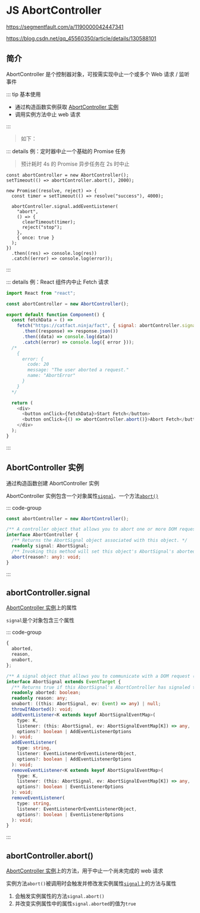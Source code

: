 # JS AbortController

https://segmentfault.com/a/1190000042447341

https://blog.csdn.net/qq_45560350/article/details/130588101

## 简介

AbortController 是个控制器对象，可按需实现中止一个或多个 Web 请求 / 监听事件

::: tip 基本使用

- 通过构造函数实例获取 [AbortController 实例](#abortcontroller-实例)
- 调用实例方法中止 web 请求

:::

> 如下：

::: details 例：定时器中止一个基础的 Promise 任务

> 预计耗时 4s 的 Promise 异步任务在 2s 时中止

```js{1-2,7-14}
const abortController = new AbortController();
setTimeout(() => abortController.abort(), 2000);

new Promise((resolve, reject) => {
  const timer = setTimeout(() => resolve("success"), 4000);

  abortController.signal.addEventListener(
    "abort",
    () => {
      clearTimeout(timer);
      reject("stop");
    },
    { once: true }
  );
})
  .then((res) => console.log(res))
  .catch((error) => console.log(error));
```

:::

::: details 例：React 组件内中止 Fetch 请求

```js
import React from "react";

const abortController = new AbortController();

export default function Component() {
  const fetchData = () =>
    fetch("https://catfact.ninja/fact", { signal: abortController.signal })
      .then((response) => response.json())
      .then((data) => console.log(data))
      .catch((error) => console.log({ error }));
  /*
    {
      error: {
        code: 20
        message: "The user aborted a request."
        name: "AbortError"
      }
    }
  */

  return (
    <div>
      <button onClick={fetchData}>Start Fetch</button>
      <button onClick={() => abortController.abort()}>Abort Fetch</button>
    </div>
  );
}
```

:::

## AbortController 实例

通过构造函数创建 AbortController 实例

AbortController 实例包含一个对象属性[`signal`](#abortcontrollersignal)、一个方法[`abort()`](#abortcontrollerabort)

::: code-group

```js [创建实例]
const abortController = new AbortController();
```

```ts [TS类型<Badge>完整版</Badge>]
/** A controller object that allows you to abort one or more DOM requests as and when desired. */
interface AbortController {
  /** Returns the AbortSignal object associated with this object. */
  readonly signal: AbortSignal;
  /** Invoking this method will set this object's AbortSignal's aborted flag and signal to any observers that the associated activity is to be aborted. */
  abort(reason?: any): void;
}
```

:::

## abortController.signal

[AbortController 实例](#abortcontroller-实例)上的属性

`signal`是个对象包含三个属性

::: code-group

```ts [TS类型<Badge>方便理解版</Badge>]
{
  aborted,
  reason,
  onabort,
};
```

```ts [TS类型<Badge>完整版</Badge>]
/** A signal object that allows you to communicate with a DOM request (such as a Fetch) and abort it if required via an AbortController object. */
interface AbortSignal extends EventTarget {
  /** Returns true if this AbortSignal's AbortController has signaled to abort, and false otherwise. */
  readonly aborted: boolean;
  readonly reason: any;
  onabort: ((this: AbortSignal, ev: Event) => any) | null;
  throwIfAborted(): void;
  addEventListener<K extends keyof AbortSignalEventMap>(
    type: K,
    listener: (this: AbortSignal, ev: AbortSignalEventMap[K]) => any,
    options?: boolean | AddEventListenerOptions
  ): void;
  addEventListener(
    type: string,
    listener: EventListenerOrEventListenerObject,
    options?: boolean | AddEventListenerOptions
  ): void;
  removeEventListener<K extends keyof AbortSignalEventMap>(
    type: K,
    listener: (this: AbortSignal, ev: AbortSignalEventMap[K]) => any,
    options?: boolean | EventListenerOptions
  ): void;
  removeEventListener(
    type: string,
    listener: EventListenerOrEventListenerObject,
    options?: boolean | EventListenerOptions
  ): void;
}
```

:::

## abortController.abort()

[AbortController 实例](#abortcontroller-实例)上的方法，用于中止一个尚未完成的 web 请求

实例方法`abort()`被调用时会触发并修改发实例属性[`signal`](#abortcontrollersignal)上的方法与属性

1. 会触发实例属性的方法`signal.abort()`
2. 并改变实例属性中的属性`signal.aborted`的值为`true`
